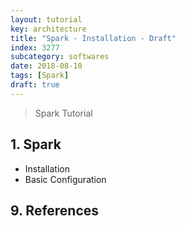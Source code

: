 ```yaml
---
layout: tutorial
key: architecture
title: "Spark - Installation - Draft"
index: 3277
subcategory: softwares
date: 2018-08-10
tags: [Spark]
draft: true
---
```


> Spark Tutorial

## 1. Spark
* Installation
* Basic Configuration


## 9. References
